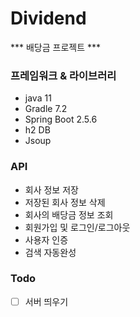 # Dividend
*** 배당금 프로젝트 ***

### 프레임워크 & 라이브러리
- java 11
- Gradle 7.2
- Spring Boot 2.5.6
- h2 DB
- Jsoup

### API
- 회사 정보 저장
- 저장된 회사 정보 삭제
- 회사의 배당금 정보 조회
- 회원가입 및 로그인/로그아웃
- 사용자 인증
- 검색 자동완성

### Todo
- [ ] 서버 띄우기
